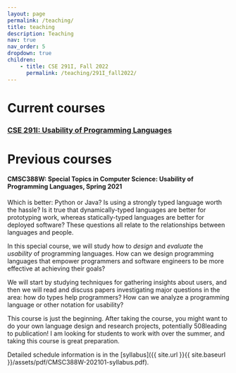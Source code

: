 ```yaml
---
layout: page
permalink: /teaching/
title: teaching
description: Teaching
nav: true
nav_order: 5
dropdown: true
children:
    - title: CSE 291I, Fall 2022
      permalink: /teaching/291I_fall2022/
---
```


# Current courses
### [CSE 291I: Usability of Programming Languages](teaching/291I_fall2022)


# Previous courses
#### CMSC388W: Special Topics in Computer Science: Usability of Programming Languages, Spring 2021


Which is better: Python or Java? Is using a strongly typed language worth the hassle? Is it true that dynamically-typed languages are better for prototyping work, whereas statically-typed languages are better for deployed software? These questions all relate to the relationships between languages and people.

In this special course, we will study how to *design* and *evaluate* the *usability* of programming languages. How can we design programming languages that empower programmers and software engineers to be more effective at achieving their goals?

 We will start by studying techniques for gathering insights about users, and then we will read and discuss papers investigating major questions in the area: how do types help programmers? How can we analyze a programming language or other notation for usability?
 
This course is just the beginning. After taking the course, you might want to do your own language design and research projects, potentially 508leading to publication! I am looking for students to work with over the summer, and taking this course is great preparation.

Detailed schedule information is in the [syllabus]({{ site.url }}{{ site.baseurl }}/assets/pdf/CMSC388W-202101-syllabus.pdf).